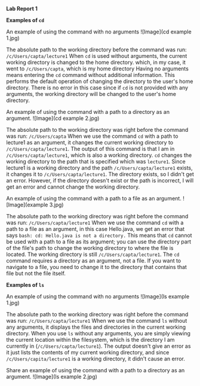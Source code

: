 **Lab Report 1** 

**Examples of `cd`**

An example of using the command with no arguments
![Image](cd example 1.jpg)

The absolute path to the working directory before the command was run: `/c/Users/capta/lecture1`
When `cd` is used without arguments, the current working directory is changed to the home directory. which, in my case, it went to `/c/Users/capta`, which is my home directory
Having no arguments means entering the `cd` command without additional information. This performs the default operation of changing the directory to the user's home directory. 
There is no error in this case since if `cd` is not provided with any arguments, the working directory will be changed to the user's home directory. 

An example of using the command with a path to a directory as an argument.
![Image](cd example 2.jpg)

The absolute path to the working directory was right before the command was run: `/c/Users/capta`
When we use the command `cd` with a path to lecture1 as an argument, it changes the current working directory to `/c/Users/capta/lecture1`. The output of this command is that I am in `/c/Users/capta/lecture1`, which is also a working directory.  `cd` changes the working directory to the path that is specified which was `lecture1`. Since lecture1 is a working directory and the path `/c/Users/capta/lecture1` exists, it changes it to `/c/Users/capta/lecture1`. 
The directory exists, so I didn't get an error. However, if the directory doesn't exist or the path is incorrect, I will get an error and cannot change the working directory.  

An example of using the command with a path to a file as an argument.
![Image](example 3.jpg)

The absolute path to the working directory was right before the command was run: `/c/Users/capta/lecture1`
When we use the command `cd` with a path to a file as an argument, in this case Hello.java, we get an error that says `bash: cd: Hello.java is not a directory.` 
This means that `cd` cannot be used with a path to a file as its argument; you can use the directory part of the file's path to change the working directory to where the file is located. The working directory is still `/c/Users/capta/lecture1`. The  `cd` command requires a directory as an argument, not a file. If you want to navigate to a file, you need to change it to the directory that contains that file but not the file itself. 

**Examples of `ls`**

An example of using the command with no arguments
![Image](ls example 1.jpg)

The absolute path to the working directory was right before the command was run: `/c/Users/capta/lecture1`
When we use the command `ls` without any arguments, it displays the files and directories in the current working directory. When you use `ls` without any arguments, you are simply viewing the current location within the filesystem, which is the directory I am currently in (`/c/Users/capta/lecture1`). The output doesn't give an error as it just lists the contents of my current working directory, and since `/c/Users/capita/lecture1` is a working directory, it didn't cause an error. 

Share an example of using the command with a path to a directory as an argument.
![Image](ls example 2.jpg)


 


